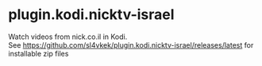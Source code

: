 # plugin.kodi.nicktv-israel
Watch videos from nick.co.il in Kodi. <br />
See https://github.com/sl4vkek/plugin.kodi.nicktv-israel/releases/latest for installable zip files
